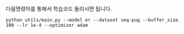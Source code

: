 다음명령어를 통해서 학습코드 돌리시면 됩니다.  

<code>python utils/main.py --model er --dataset seq-pug --buffer_size 100 --lr 1e-4 --optimizer adam</code>
